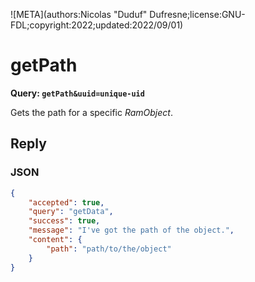 ![META](authors:Nicolas "Duduf" Dufresne;license:GNU-FDL;copyright:2022;updated:2022/09/01)

# getPath

**Query: `getPath&uuid=unique-uid`**

Gets the path for a specific *RamObject*.

## Reply

### JSON

```json
{
    "accepted": true,
    "query": "getData",
    "success": true,
    "message": "I've got the path of the object.",
    "content": {
        "path": "path/to/the/object"
    }
}
```